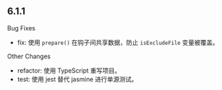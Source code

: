 ## 6.1.1

Bug Fixes

- fix: 使用 `prepare()` 在钩子间共享数据，防止 `isExcludeFile` 变量被覆盖。

Other Changes

- refactor: 使用 TypeScript 重写项目。
- test: 使用 jest 替代 jasmine 进行单源测试。
